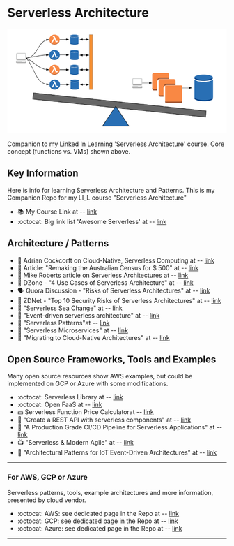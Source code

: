 # Serverless Architecture

<img src="https://github.com/lynnlangit/serverless-architecture/blob/main/images/lambda-vs-vm.png" width=600>

Companion to my Linked In Learning 'Serverless Architecture' course. Core concept (functions vs. VMs) shown above.

## Key Information
Here is info for learning Serverless Architecture and Patterns. This is my Companion Repo for my LI_L course "Serverless Architecture"
- :books: My Course Link at -- [link](https://www.linkedin.com/learning/serverless-architecture)
- :octocat: Big link list 'Awesome Serverless' at -- [link](https://github.com/anaibol/awesome-serverless)

## Architecture / Patterns

- 📝 Adrian Cockcorft on Cloud-Native, Serverless Computing at -- [link](https://www.linuxfoundation.org/blog/2018/02/adrian-cockcroft-convergence-cloud-native-computing-aws/)
- 📝 Article: "Remaking the Australian Census for $ 500" at -- [link](https://www.news.com.au/technology/online/qut-students-design-a-500-cloudbased-census-server-four-times-better-than-ibms-9-million-system/news-story/0a4eeabf733cedfce0091ce6f062c60c)
- 📝 Mike Roberts article on Serverless Architectures at -- [link]("https://martinfowler.com/articles/serverless.html")
- 📝 DZone - "4 Use Cases of Serverless Architecture" at -- [link](https://dzone.com/articles/4-use-cases-of-serverless-architecture)
- 🗣️ Quora Discussion - "Risks of Serverless Architectures" at -- [link](https://www.quora.com/What-are-some-criticisms-and-drawbacks-of-Serverless-Computing)
- 📝 ZDNet - "Top 10 Security Risks of Serverless Architectures" at -- [link](https://www.zdnet.com/article/the-top-10-risks-for-apps-on-serverless-architectures/)
- 📝 "Serverless Sea Change" at -- [link](https://www.infoq.com/articles/serverless-sea-change#)
- 📝 "Event-driven serverless architecture" at -- [link](https://dachou.github.io/2018/10/15/event-driven-serverless.html)
- 📝 "Serverless Patterns"at -- [link](https://serverless.com/blog/serverless-architecture-code-patterns/) 
- 📝 "Serverless Microservices" at -- [link](https://blog.algorithmia.com/introduction-to-serverless-microservices/)
- 📝 "Migrating to Cloud-Native Architectures" at -- [link](https://www.oreilly.com/library/view/migrating-to-cloud-native/9781492047605/)

## Open Source Frameworks, Tools and Examples

Many open source resources show AWS examples, but could be implemented on GCP or Azure with some modifications.  

- :octocat: Serverless Library at -- [link](https://github.com/serverless/serverless)
- :octocat: Open FaaS at -- [link](https://github.com/openfaas/faas)
- 💵 Serverless Function Price Calculatorat -- [link](http://serverlesscalc.com/)
- 📝 "Create a REST API with serverless components" at -- [link](https://serverless.com/blog/how-create-rest-api-serverless-components/)
- 📝 "A Production Grade CI/CD Pipeline for Serverless Applications" at -- [link](https://medium.com/@tarekbecker/a-production-grade-ci-cd-pipeline-for-serverless-applications-888668bcfe04)
- 📺 "Serverless & Modern Agile" at -- [link](https://www.youtube.com/watch?v=mzjhEZLTEpM)
- 📝  "Architectural Patterns for IoT Event-Driven Architectures" at -- [link](https://medium.com/@prashunjaveri/architectural-patterns-for-iot-event-driven-architectures-557be35fa626)


----

### For AWS, GCP or Azure

Serverless patterns, tools, example architectures and more information, presented by cloud vendor.  

- :octocat: AWS: see dedicated page in the Repo at -- [link](https://github.com/lynnlangit/serverless-architecture/blob/main/AWS.md)
- :octocat: GCP: see dedicated page in the Repo at -- [link](https://github.com/lynnlangit/serverless-architecture/blob/main/GCP.md)
- :octocat: Azure: see dedicated page in the Repo at -- [link](https://github.com/lynnlangit/serverless-architecture/blob/main/Azure.md)

----



